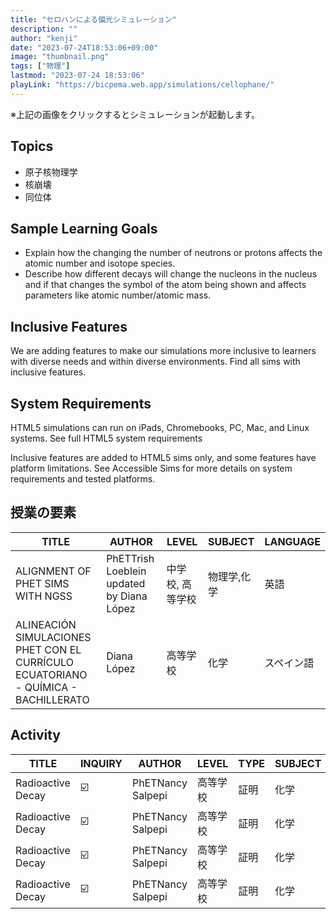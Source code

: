 ```yaml
---
title: "セロハンによる偏光シミュレーション"
description: ""
author: "kenji"
date: "2023-07-24T18:53:06+09:00"
image: "thumbnail.png"
tags: ["物理"]
lastmod: "2023-07-24 18:53:06"
playLink: "https://bicpema.web.app/simulations/cellophane/"
---
```


※上記の画像をクリックするとシミュレーションが起動します。

## Topics

- 原子核物理学
- 核崩壊
- 同位体

## Sample Learning Goals

- Explain how the changing the number of neutrons or protons affects the atomic number and isotope species.
- Describe how different decays will change the nucleons in the nucleus and if that changes the symbol of the atom being shown and affects parameters like atomic number/atomic mass.

## Inclusive Features

We are adding features to make our simulations more inclusive to learners with diverse needs and within diverse environments. Find all sims with inclusive features.

## System Requirements

HTML5 simulations can run on iPads, Chromebooks, PC, Mac, and Linux systems.
See full HTML5 system requirements

Inclusive features are added to HTML5 sims only, and some features have platform limitations. See Accessible Sims for more details on system requirements and tested platforms.

## 授業の要素

| TITLE                                                                              | AUTHOR                                    | LEVEL            | SUBJECT     | LANGUAGE   |
| ---------------------------------------------------------------------------------- | ----------------------------------------- | ---------------- | ----------- | ---------- |
| ALIGNMENT OF PHET SIMS WITH NGSS                                                   | PhETTrish Loeblein updated by Diana López | 中学校, 高等学校 | 物理学,化学 | 英語       |
| ALINEACIÓN SIMULACIONES PHET CON EL CURRÍCULO ECUATORIANO - QUÍMICA - BACHILLERATO | Diana López                               | 高等学校         | 化学        | スペイン語 |

## Activity

| TITLE             | INQUIRY | AUTHOR            | LEVEL    | TYPE | SUBJECT | LANGUAGE |
| ----------------- | ------- | ----------------- | -------- | ---- | ------- | -------- |
| Radioactive Decay | ☑️      | PhETNancy Salpepi | 高等学校 | 証明 | 化学    | English  |
| Radioactive Decay | ☑️      | PhETNancy Salpepi | 高等学校 | 証明 | 化学    | English  |
| Radioactive Decay | ☑️      | PhETNancy Salpepi | 高等学校 | 証明 | 化学    | English  |
| Radioactive Decay | ☑️      | PhETNancy Salpepi | 高等学校 | 証明 | 化学    | English  |
